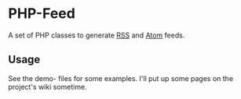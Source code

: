 # PHP-Feed

A set of PHP classes to generate [RSS](http://cyber.law.harvard.edu/rss/) and [Atom](http://www.atomenabled.org/) feeds.

## Usage

See the demo- files for some examples. I'll put up some pages on the project's wiki sometime.